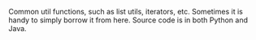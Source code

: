 Common util functions, such as list utils, iterators, etc.
Sometimes it is handy to simply borrow it from here.
Source code is in both Python and Java.
